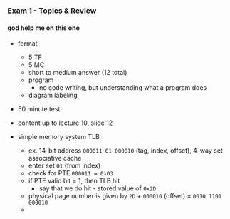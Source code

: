 ### Exam 1 - Topics & Review
#### **god help me on this one**

- format
  - 5 TF
  - 5 MC
  - short to medium answer (12 total)
  - program
    - no code writing, but understanding what a program does
  - diagram labeling
- 50 minute test
- content up to lecture 10, slide 12

- simple memory system TLB
  - ex. 14-bit address `000011 01 000010` (tag, index, offset), 4-way set associative cache
  - enter set `01` (from index)
  - check for PTE `000011 = 0x03`
  - if PTE valid bit = 1, then TLB hit
    - say that we do hit - stored value of `0x2D`
  - physical page number is given by `2D` + `000010` (offset) = `0010 1101 000010`
  - 